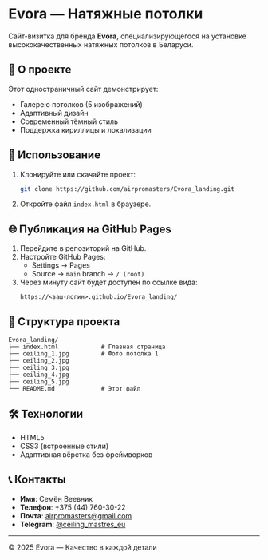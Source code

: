 
# Evora — Натяжные потолки

Сайт-визитка для бренда **Evora**, специализирующегося на установке высококачественных натяжных потолков в Беларуси. 

## 📌 О проекте

Этот одностраничный сайт демонстрирует:
- Галерею потолков (5 изображений)
- Адаптивный дизайн
- Современный тёмный стиль
- Поддержка кириллицы и локализации

## 💼 Использование

1. Клонируйте или скачайте проект:
   ```bash
   git clone https://github.com/airpromasters/Evora_landing.git
   ```
2. Откройте файл `index.html` в браузере.

## 🌐 Публикация на GitHub Pages

1. Перейдите в репозиторий на GitHub.
2. Настройте GitHub Pages:
   - Settings → Pages
   - Source → `main` branch → `/ (root)`
3. Через минуту сайт будет доступен по ссылке вида:
   ```
   https://<ваш-логин>.github.io/Evora_landing/
   ```

## 📁 Структура проекта

```
Evora_landing/
├── index.html            # Главная страница
├── ceiling_1.jpg         # Фото потолка 1
├── ceiling_2.jpg
├── ceiling_3.jpg
├── ceiling_4.jpg
├── ceiling_5.jpg
└── README.md             # Этот файл
```

## 🛠 Технологии

- HTML5
- CSS3 (встроенные стили)
- Адаптивная вёрстка без фреймворков

## 📞 Контакты

- **Имя**: Семён Веевник  
- **Телефон**: +375 (44) 760-30-22  
- **Почта**: airpromasters@gmail.com  
- **Telegram**: [@ceiling_mastres_eu](https://t.me/ceiling_mastres_eu)

---

© 2025 Evora — Качество в каждой детали
